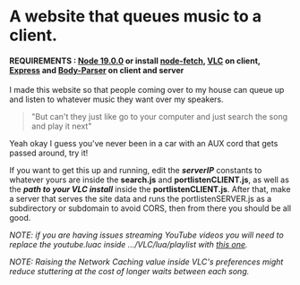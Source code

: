 # A website that queues music to a client.
#### REQUIREMENTS : [Node 19.0.0](https://nodejs.org/en/) or install [node-fetch](https://www.npmjs.com/package/node-fetch), [VLC](https://www.videolan.org/vlc/) on client, [Express](https://www.npmjs.com/package/express) and [Body-Parser](https://www.npmjs.com/package/body-parser) on client and server

I made this website so that people coming over to my house can queue up and listen to whatever music they want over my speakers. 

> "But can't they just like go to your computer and just search the song and play it next"

Yeah okay I guess you've never been in a car with an AUX cord that gets passed around, try it!


If you want to get this up and running, edit the ***serverIP*** constants to whatever yours are inside the **search.js** and **portlistenCLIENT.js**, as well as the ***path to your VLC install*** inside the **portlistenCLIENT.js**. After that, make a server that serves the site data and runs the portlistenSERVER.js as a subdirectory or subdomain to avoid CORS, then from there you should be all good.

*NOTE: if you are having issues streaming YouTube videos you will need to replace the youtube.luac inside .../VLC/lua/playlist with [this one](https://github.com/videolan/vlc/blob/master/share/lua/playlist/youtube.lua).*

*NOTE: Raising the Network Caching value inside VLC's preferences might reduce stuttering at the cost of longer waits between each song.*
